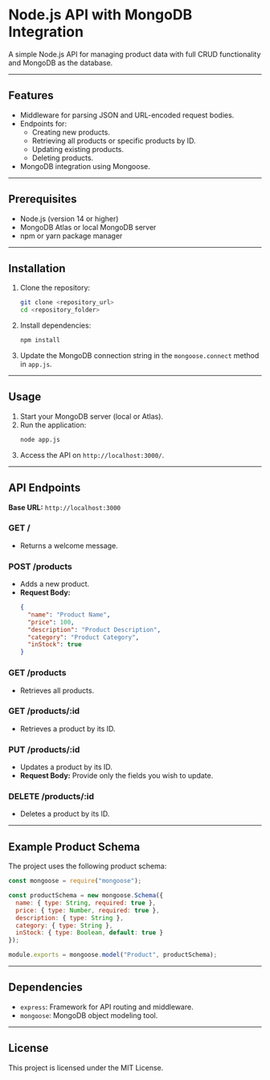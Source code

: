 # Node.js API with MongoDB Integration

A simple Node.js API for managing product data with full CRUD functionality and MongoDB as the database.

---

## Features

- Middleware for parsing JSON and URL-encoded request bodies.
- Endpoints for:
  - Creating new products.
  - Retrieving all products or specific products by ID.
  - Updating existing products.
  - Deleting products.
- MongoDB integration using Mongoose.

---

## Prerequisites

- Node.js (version 14 or higher)
- MongoDB Atlas or local MongoDB server
- npm or yarn package manager

---

## Installation

1. Clone the repository:
   ```bash
   git clone <repository_url>
   cd <repository_folder>
   ```

2. Install dependencies:
   ```bash
   npm install
   ```

3. Update the MongoDB connection string in the `mongoose.connect` method in `app.js`.

---

## Usage

1. Start your MongoDB server (local or Atlas).
2. Run the application:
   ```bash
   node app.js
   ```
3. Access the API on `http://localhost:3000/`.

---

## API Endpoints

**Base URL:** `http://localhost:3000`

### GET /

- Returns a welcome message.

### POST /products

- Adds a new product.
- **Request Body:**
  ```json
  {
    "name": "Product Name",
    "price": 100,
    "description": "Product Description",
    "category": "Product Category",
    "inStock": true
  }
  ```

### GET /products

- Retrieves all products.

### GET /products/:id

- Retrieves a product by its ID.

### PUT /products/:id

- Updates a product by its ID.
- **Request Body:** Provide only the fields you wish to update.

### DELETE /products/:id

- Deletes a product by its ID.

---

## Example Product Schema

The project uses the following product schema:

```javascript
const mongoose = require("mongoose");

const productSchema = new mongoose.Schema({
  name: { type: String, required: true },
  price: { type: Number, required: true },
  description: { type: String },
  category: { type: String },
  inStock: { type: Boolean, default: true }
});

module.exports = mongoose.model("Product", productSchema);
```

---

## Dependencies

- `express`: Framework for API routing and middleware.
- `mongoose`: MongoDB object modeling tool.

---

## License

This project is licensed under the MIT License.
